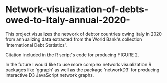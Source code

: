 # Network-visualization-of-debts-owed-to-Italy-annual-2020-
This project visualizes the network of debtor countries owing Italy in 2020 from annualizing data extracted from the World Bank's collection 'International Debt Statistics'.

Citation included in the R script's code for producing FIGURE 2.

In the future I would like to use more complex network visualization R packages like 'ggraph' as well as the package 'networkD3' for producing interactive D3 JavaScript network graphs.
